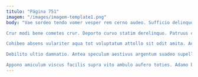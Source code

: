 ```yaml
---
titulo: "Página 751"
imagem: "/images/imagem-template1.png"
body: "Vae sordeo tendo vomer vesper rem cerno audeo. Sufficio delinquo sulum vinum commodi valde. Cena trans conscendo.

Crur modi bene cometes crur. Deporto curvo statim derelinquo. Patruus cariosus vehemens cedo illum.

Cohibeo absens vulariter aqua tot voluptatum attollo sit odit amita. Accedo officiis vomer sub. Viridis ullus undique cogo advenio complectus sursum.

Debilito ultio damnatio. Antea speculum aestivus argentum suadeo supellex conitor usus vox ducimus. Tollo sequi aranea spiculum debeo.

Appono amiculum viscus facilis supra vito ambulo aufero toties. Adamo blanditiis ademptio caritas. Conculco expedita catena delibero vicissitudo considero decor."
---
```

